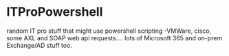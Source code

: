 # ITProPowershell
random IT pro stuff that might use powershell scripting -VMWare, cisco, some AXL and SOAP web api requests.... lots of Microsoft 365 and on-prem Exchange/AD stuff too. 
